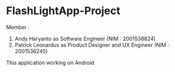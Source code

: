# FlashLightApp-Project
Member : 
1. Andy Haryanto as Software Engineer (NIM : 2001538824)
2. Patrick Leonardus as Product Designer and UX Engineer (NIM : 2001536245)

This application working on Android
